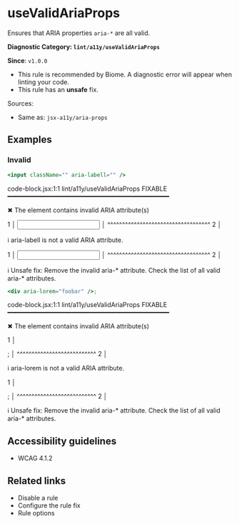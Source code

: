 # useValidAriaProps

Ensures that ARIA properties `aria-*` are all valid.

**Diagnostic Category: `lint/a11y/useValidAriaProps`**

**Since**: `v1.0.0`

- This rule is recommended by Biome. A diagnostic error will appear when linting your code.
- This rule has an **unsafe** fix.

Sources: 
- Same as: `jsx-a11y/aria-props`

## Examples

### Invalid

```jsx
<input className="" aria-labell="" />
```

code-block.jsx:1:1 lint/a11y/useValidAriaProps FIXABLE ━━━━━━━━━━━━━━━━━━━━━━━━━━━━━━━━━━━━━━━━━━━

✖ The element contains invalid ARIA attribute(s)

1 │ <input className="" aria-labell="" />
   │ ^^^^^^^^^^^^^^^^^^^^^^^^^^^^^^^^^^^
2 │ 

ℹ aria-labell is not a valid ARIA attribute.

1 │ <input className="" aria-labell="" />
   │ ^^^^^^^^^^^^^^^^^^^^^^^^^^^^^^^^^^^
2 │ 

ℹ Unsafe fix: Remove the invalid aria-* attribute. Check the list of all valid aria-* attributes.

```jsx
<div aria-lorem="foobar" />;
```

code-block.jsx:1:1 lint/a11y/useValidAriaProps FIXABLE ━━━━━━━━━━━━━━━━━━━━━━━━━━━━━━━━━━━━━━━━━━━

✖ The element contains invalid ARIA attribute(s)

1 │ <div aria-lorem="foobar" />;
   │ ^^^^^^^^^^^^^^^^^^^^^^^^^^^
2 │ 

ℹ aria-lorem is not a valid ARIA attribute.

1 │ <div aria-lorem="foobar" />;
   │ ^^^^^^^^^^^^^^^^^^^^^^^^^^^
2 │ 

ℹ Unsafe fix: Remove the invalid aria-* attribute. Check the list of all valid aria-* attributes.

## Accessibility guidelines

- WCAG 4.1.2

## Related links

- Disable a rule
- Configure the rule fix
- Rule options
